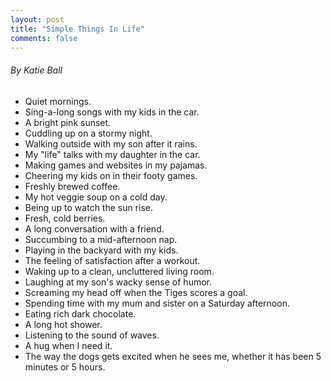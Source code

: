 ```yaml
---
layout: post
title: "Simple Things In Life"
comments: false
---
```


###### By Katie Ball

* Quiet mornings.
* Sing-a-long songs with my kids in the car.
* A bright pink sunset.
* Cuddling up on a stormy night.
* Walking outside with my son after it rains.
* My "life" talks with my daughter in the car.
* Making games and websites in my pajamas.
* Cheering my kids on in their footy games.
* Freshly brewed coffee.
* My hot veggie soup on a cold day.
* Being up to watch the sun rise.
* Fresh, cold berries.
* A long conversation with a friend.
* Succumbing to a mid-afternoon nap.
* Playing in the backyard with my kids.
* The feeling of satisfaction after a workout.
* Waking up to a clean, uncluttered living room.
* Laughing at my son's wacky sense of humor.
* Screaming my head off when the Tiges scores a goal.
* Spending time with my mum and sister on a Saturday afternoon.
* Eating rich dark chocolate.
* A long hot shower.
* Listening to the sound of waves.
* A hug when I need it.
* The way the dogs gets excited when he sees me, whether it has been 5 minutes or 5 hours.



